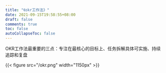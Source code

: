 ```yaml
---
title: "《okr工作法》"
date: 2021-09-15T19:58:55+08:00
draft: false
comments: true
toc: false
autoCollapseToc: false
---
```


OKR工作法最重要的三点：专注在最核心的目标上、任务拆解具体可实施、持续追踪和复盘

{{< figure src="/okr.png" width="1150px" >}}
